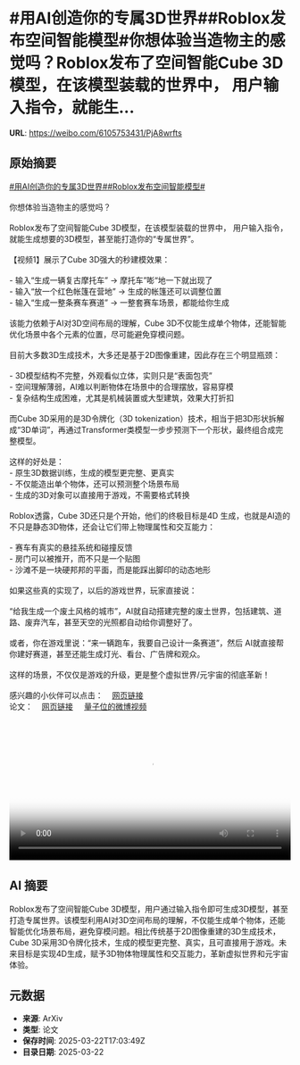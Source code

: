 # #用AI创造你的专属3D世界##Roblox发布空间智能模型#你想体验当造物主的感觉吗？Roblox发布了空间智能Cube 3D模型，在该模型装载的世界中， 用户输入指令，就能生...

**URL**: https://weibo.com/6105753431/PjA8wrfts

## 原始摘要

<a href="https://m.weibo.cn/search?containerid=231522type%3D1%26t%3D10%26q%3D%23%E7%94%A8AI%E5%88%9B%E9%80%A0%E4%BD%A0%E7%9A%84%E4%B8%93%E5%B1%9E3D%E4%B8%96%E7%95%8C%23&amp;extparam=%23%E7%94%A8AI%E5%88%9B%E9%80%A0%E4%BD%A0%E7%9A%84%E4%B8%93%E5%B1%9E3D%E4%B8%96%E7%95%8C%23" data-hide=""><span class="surl-text">#用AI创造你的专属3D世界#</span></a><a href="https://m.weibo.cn/search?containerid=231522type%3D1%26t%3D10%26q%3D%23Roblox%E5%8F%91%E5%B8%83%E7%A9%BA%E9%97%B4%E6%99%BA%E8%83%BD%E6%A8%A1%E5%9E%8B%23&amp;extparam=%23Roblox%E5%8F%91%E5%B8%83%E7%A9%BA%E9%97%B4%E6%99%BA%E8%83%BD%E6%A8%A1%E5%9E%8B%23" data-hide=""><span class="surl-text">#Roblox发布空间智能模型#</span></a><br><br>你想体验当造物主的感觉吗？<br><br>Roblox发布了空间智能Cube 3D模型，在该模型装载的世界中， 用户输入指令，就能生成想要的3D模型，甚至能打造你的“专属世界”。<br><br>【视频1】展示了Cube 3D强大的秒建模效果：<br><br>- 输入“生成一辆复古摩托车” → 摩托车”嘭“地一下就出现了<br>- 输入“放一个红色帐篷在营地” → 生成的帐篷还可以调整位置<br>- 输入“生成一整条赛车赛道” → 一整套赛车场景，都能给你生成<br><br>该能力依赖于AI对3D空间布局的理解，Cube 3D不仅能生成单个物体，还能智能优化场景中各个元素的位置，尽可能避免穿模问题。<br><br>目前大多数3D生成技术，大多还是基于2D图像重建，因此存在三个明显瓶颈：<br><br>- 3D模型结构不完整，外观看似立体，实则只是“表面包壳”<br>- 空间理解薄弱，AI难以判断物体在场景中的合理摆放，容易穿模<br>- 复杂结构生成困难，尤其是机械装置或大型建筑，效果大打折扣<br><br>而Cube 3D采用的是3D令牌化（3D tokenization）技术，相当于把3D形状拆解成“3D单词”，再通过Transformer类模型一步步预测下一个形状，最终组合成完整模型。<br><br>这样的好处是：  <br>- 原生3D数据训练，生成的模型更完整、更真实  <br>- 不仅能造出单个物体，还可以预测整个场景布局<br>- 生成的3D对象可以直接用于游戏，不需要格式转换<br><br>Roblox透露，Cube 3D还只是个开始，他们的终极目标是4D 生成，也就是AI造的不只是静态3D物体，还会让它们带上物理属性和交互能力：<br><br>- 赛车有真实的悬挂系统和碰撞反馈<br>- 房门可以被推开，而不只是一个贴图<br>- 沙滩不是一块硬邦邦的平面，而是能踩出脚印的动态地形<br><br>如果这些真的实现了，以后的游戏世界，玩家直接说：  <br><br>“给我生成一个废土风格的城市”，AI就自动搭建完整的废土世界，包括建筑、道路、废弃汽车，甚至天空的光照都自动给你调整好了。<br><br>或者，你在游戏里说：“来一辆跑车，我要自己设计一条赛道”，然后 AI就直接帮你建好赛道，甚至还能生成灯光、看台、广告牌和观众。<br><br>这样的场景，不仅仅是游戏的升级，更是整个虚拟世界/元宇宙的彻底革新！<br><br>感兴趣的小伙伴可以点击：<a href="https://weibo.cn/sinaurl?u=https%3A%2F%2Fcorp.roblox.com%2Fnewsroom%2F2025%2F03%2Fintroducing-roblox-cube" data-hide=""><span class="url-icon"><img style="width: 1rem;height: 1rem" src="https://h5.sinaimg.cn/upload/2015/09/25/3/timeline_card_small_web_default.png" referrerpolicy="no-referrer"></span><span class="surl-text">网页链接</span></a><br>论文：<a href="https://weibo.cn/sinaurl?u=https%3A%2F%2Farxiv.org%2Fabs%2F2503.15475" data-hide=""><span class="url-icon"><img style="width: 1rem;height: 1rem" src="https://h5.sinaimg.cn/upload/2015/09/25/3/timeline_card_small_web_default.png" referrerpolicy="no-referrer"></span><span class="surl-text">网页链接</span></a> <a href="https://video.weibo.com/show?fid=1034:5146671097774140" data-hide=""><span class="url-icon"><img style="width: 1rem;height: 1rem" src="https://h5.sinaimg.cn/upload/2015/09/25/3/timeline_card_small_video_default.png" referrerpolicy="no-referrer"></span><span class="surl-text">量子位的微博视频</span></a><br clear="both"><div style="clear: both"></div><video controls="controls" poster="https://tvax2.sinaimg.cn/orj480/006Fd7o3ly1hzoo5c3xtxj30zk0k03zd.jpg" style="width: 100%"><source src="https://f.video.weibocdn.com/o0/wxMW1OCilx08mQJgr9rO01041200qeoq0E010.mp4?label=mp4_720p&amp;template=1280x720.25.0&amp;ori=0&amp;ps=1CwnkDw1GXwCQx&amp;Expires=1742666556&amp;ssig=RbPXj19sYv&amp;KID=unistore,video"><source src="https://f.video.weibocdn.com/o0/zRPFxmH5lx08mQJfR2ty01041200e3Re0E010.mp4?label=mp4_hd&amp;template=852x480.25.0&amp;ori=0&amp;ps=1CwnkDw1GXwCQx&amp;Expires=1742666556&amp;ssig=9%2B%2Fwr9qWJc&amp;KID=unistore,video"><source src="https://f.video.weibocdn.com/o0/Ht4yELA9lx08mQJfx87e0104120096BC0E010.mp4?label=mp4_ld&amp;template=640x360.25.0&amp;ori=0&amp;ps=1CwnkDw1GXwCQx&amp;Expires=1742666556&amp;ssig=HZLeJrDCI%2B&amp;KID=unistore,video"><p>视频无法显示，请前往<a href="https://video.weibo.com/show?fid=1034%3A5146671097774140" target="_blank" rel="noopener noreferrer">微博视频</a>观看。</p></video>

## AI 摘要

Roblox发布了空间智能Cube 3D模型，用户通过输入指令即可生成3D模型，甚至打造专属世界。该模型利用AI对3D空间布局的理解，不仅能生成单个物体，还能智能优化场景布局，避免穿模问题。相比传统基于2D图像重建的3D生成技术，Cube 3D采用3D令牌化技术，生成的模型更完整、真实，且可直接用于游戏。未来目标是实现4D生成，赋予3D物体物理属性和交互能力，革新虚拟世界和元宇宙体验。

## 元数据

- **来源**: ArXiv
- **类型**: 论文
- **保存时间**: 2025-03-22T17:03:49Z
- **目录日期**: 2025-03-22
